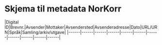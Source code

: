 # Skjema til metadata NorKorr

|Digital ID|Brevnr.|Avsender|Mottaker|Avsendersted|Avsenderadresse|Dato|URL/URN|Språk|Samling/arkiv/utgave|
|------|------|------|------|------|------|------|------|------|------|------|
